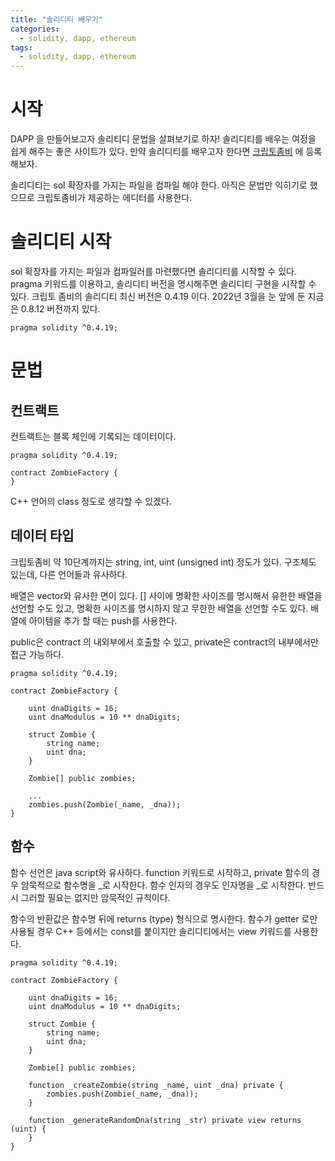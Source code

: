 ```yaml
---
title: "솔리디티 배우기"
categories:
  - solidity, dapp, ethereum
tags:
  - solidity, dapp, ethereum
---
```


# 시작
DAPP 을 만들어보고자 솔리티디 문법을 살펴보기로 하자!
솔리디티를 배우는 여정을 쉽게 해주는 좋은 사이트가 있다.
만약 솔리디티를 배우고자 한다면 [크립토좀비](https://cryptozombies.io/ko) 에 등록해보자.

솔리디티는 sol 확장자를 가지는 파일을 컴파일 해야 한다.
아직은 문법만 익히기로 했으므로 크립토좀비가 제공하는 에디터를 사용한다.

# 솔리디티 시작
sol 확장자를 가지는 파일과 컴파일러를 마련했다면 솔리디티를 시작할 수 있다.
pragma 키워드를 이용하고, 솔리디티 버전을 명시해주면 솔리디티 구현을 시작할 수 있다.
크립토 좀비의 솔리디티 최신 버전은 0.4.19 이다.
2022년 3월을 눈 앞에 둔 지금은 0.8.12 버전까지 있다.

```
pragma solidity ^0.4.19;
```

# 문법
## 컨트랙트
컨트랙트는 블록 체인에 기록되는 데이터이다.
```
pragma solidity ^0.4.19;

contract ZombieFactory {
}
```

C++ 언어의 class 정도로 생각할 수 있겠다.

## 데이터 타입
크립토좀비 약 10단계까지는 string, int, uint (unsigned int) 정도가 있다.
구조체도 있는데, 다른 언어들과 유사하다.

배열은 vector와 유사한 면이 있다.
[] 사이에 명확한 사이즈를 명시해서 유한한 배열을 선언할 수도 있고, 명확한 사이즈를 명시하지 않고 무한한 배열을 선언할 수도 있다.
배열에 아이템을 추가 할 때는 push를 사용한다.

public은 contract 의 내외부에서 호출할 수 있고, private은 contract의 내부에서만 접근 가능하다.

```
pragma solidity ^0.4.19;

contract ZombieFactory {

    uint dnaDigits = 16;
    uint dnaModulus = 10 ** dnaDigits;

    struct Zombie {
        string name;
        uint dna;
    }

    Zombie[] public zombies;

    ...
    zombies.push(Zombie(_name, _dna));
}
```

## 함수
함수 선언은 java script와 유사하다.
function 키워드로 시작하고, private 함수의 경우 암묵적으로 함수명을 _로 시작한다.
함수 인자의 경우도 인자명을 _로 시작한다. 반드시 그러할 필요는 없지만 암묵적인 규칙이다.

함수의 반환값은 함수명 뒤에 returns (type) 형식으로 명시한다.
함수가 getter 로만 사용될 경우 C++ 등에서는 const를 붙이지만 솔리디티에서는 view 키워드를 사용한다.

```
pragma solidity ^0.4.19;

contract ZombieFactory {

    uint dnaDigits = 16;
    uint dnaModulus = 10 ** dnaDigits;

    struct Zombie {
        string name;
        uint dna;
    }

    Zombie[] public zombies;

    function _createZombie(string _name, uint _dna) private {
        zombies.push(Zombie(_name, _dna));
    } 

    function _generateRandomDna(string _str) private view returns (uint) {
    }
}
```